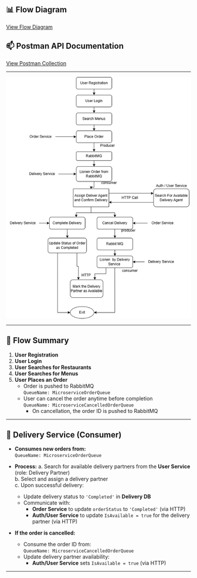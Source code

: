 ## 📊 Flow Diagram  
[View Flow Diagram](https://docs.google.com/document/d/1Lr6FhnN-_R8tHIpzIVAWKt4mG8if2IWknzshARyipK8/edit?usp=sharing)

## 📫 Postman API Documentation  
[View Postman Collection](https://documenter.getpostman.com/view/38864631/2sB2cVdM9J)

---
![Flow Diagram](./MicroservicesAssissmentDataFlowDiagram.png)


---

## 🔄 Flow Summary

1. **User Registration**
2. **User Login**
3. **User Searches for Restaurants**
4. **User Searches for Menus**
5. **User Places an Order**
   - Order is pushed to RabbitMQ  
     `QueueName: MicroserviceOrderQueue`
   - User can cancel the order anytime before completion  
     `QueueName: MicroserviceCancelledOrderQueue`
     - On cancellation, the order ID is pushed to RabbitMQ

---

## 🚚 Delivery Service (Consumer)

- **Consumes new orders from:**  
  `QueueName: MicroserviceOrderQueue`

- **Process:**
  a. Search for available delivery partners from the **User Service** (role: Delivery Partner)  
  b. Select and assign a delivery partner  
  c. Upon successful delivery:
   - Update delivery status to `'Completed'` in **Delivery DB**
   - Communicate with:
     - **Order Service** to update `orderStatus` to `'Completed'` (via HTTP)
     - **Auth/User Service** to update `IsAvailable = true` for the delivery partner (via HTTP)

- **If the order is cancelled:**
  - Consume the order ID from:  
    `QueueName: MicroserviceCancelledOrderQueue`
  - Update delivery partner availability:
    - **Auth/User Service** sets `IsAvailable = true` (via HTTP)

---

